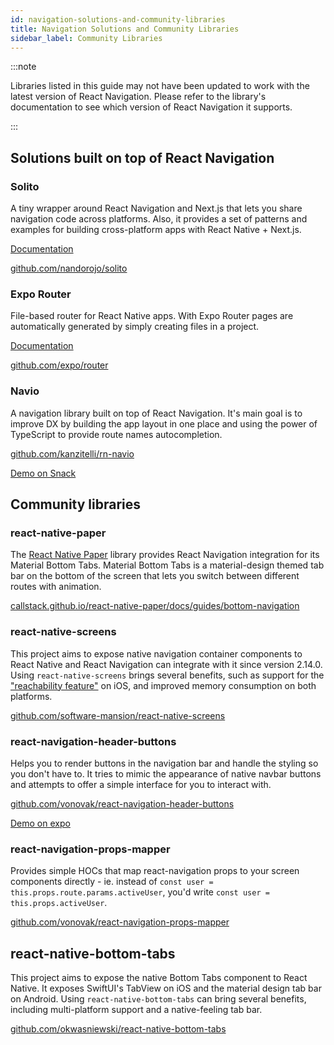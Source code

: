 ```yaml
---
id: navigation-solutions-and-community-libraries
title: Navigation Solutions and Community Libraries
sidebar_label: Community Libraries
---
```


:::note

Libraries listed in this guide may not have been updated to work with the latest version of React Navigation. Please refer to the library's documentation to see which version of React Navigation it supports.

:::

## Solutions built on top of React Navigation

### Solito

A tiny wrapper around React Navigation and Next.js that lets you share navigation code across platforms. Also, it provides a set of patterns and examples for building cross-platform apps with React Native + Next.js.

[Documentation](https://solito.dev/)

[github.com/nandorojo/solito](https://github.com/nandorojo/solito)

### Expo Router

File-based router for React Native apps. With Expo Router pages are automatically generated by simply creating files in a project.

[Documentation](https://expo.github.io/router/docs)

[github.com/expo/router](https://github.com/expo/router)

### Navio

A navigation library built on top of React Navigation. It's main goal is to improve DX by building the app layout in one place and using the power of TypeScript to provide route names autocompletion.

[github.com/kanzitelli/rn-navio](https://github.com/kanzitelli/rn-navio)

[Demo on Snack](https://snack.expo.dev/@kanzitelli/rn-navio-snack)

## Community libraries

### react-native-paper

The [React Native Paper](https://callstack.github.io/react-native-paper/) library provides React Navigation integration for its Material Bottom Tabs. Material Bottom Tabs is a material-design themed tab bar on the bottom of the screen that lets you switch between different routes with animation.

[callstack.github.io/react-native-paper/docs/guides/bottom-navigation](https://callstack.github.io/react-native-paper/docs/guides/bottom-navigation/)

### react-native-screens

This project aims to expose native navigation container components to React Native and React Navigation can integrate with it since version 2.14.0. Using `react-native-screens` brings several benefits, such as support for the ["reachability feature"](https://www.cnet.com/how-to/how-to-use-reachability-on-iphone-6-6-plus/) on iOS, and improved memory consumption on both platforms.

[github.com/software-mansion/react-native-screens](https://github.com/software-mansion/react-native-screens)

### react-navigation-header-buttons

Helps you to render buttons in the navigation bar and handle the styling so you don't have to. It tries to mimic the appearance of native navbar buttons and attempts to offer a simple interface for you to interact with.

[github.com/vonovak/react-navigation-header-buttons](https://github.com/vonovak/react-navigation-header-buttons)

[Demo on expo](https://expo.io/@vonovak/navbar-buttons-demo)

### react-navigation-props-mapper

Provides simple HOCs that map react-navigation props to your screen components directly - ie. instead of `const user = this.props.route.params.activeUser`, you'd write `const user = this.props.activeUser`.

[github.com/vonovak/react-navigation-props-mapper](https://github.com/vonovak/react-navigation-props-mapper)

## react-native-bottom-tabs

This project aims to expose the native Bottom Tabs component to React Native. It exposes SwiftUI's TabView on iOS and the material design tab bar on Android. Using `react-native-bottom-tabs` can bring several benefits, including multi-platform support and a native-feeling tab bar.

[github.com/okwasniewski/react-native-bottom-tabs](https://github.com/okwasniewski/react-native-bottom-tabs)
